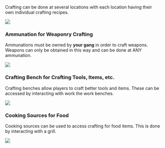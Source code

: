 Crafting can be done at several locations with each location having their own individual crafting recipes.

![](https://i.imgur.com/v2jT5wF.jpg)

### Ammunation for Weaponry Crafting
Ammunations must be owned by **your gang** in order to craft weapons. Weapons can only be obtained in this way and can be done at ANY ammunation.

![](https://i.imgur.com/Opsqbad.jpg)

### Crafting Bench for Crafting Tools, Items, etc.
Crafting benches allow players to craft better tools and items. These can be accessed by interacting with work the work benches.

![](https://i.imgur.com/mCq5pS5.jpg)

### Cooking Sources for Food
Cooking sources can be used to access crafting for food items. This is done by interacting with a grill.

![](https://i.imgur.com/6nQYufN.jpg)
